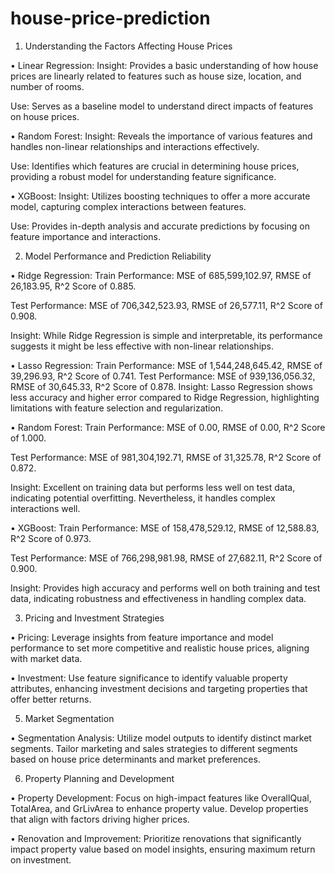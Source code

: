 # house-price-prediction

1. Understanding the Factors Affecting House Prices
   
•	Linear Regression:
Insight: Provides a basic understanding of how house prices are linearly related to features such as house size, location, and number of rooms.

Use: Serves as a baseline model to understand direct impacts of features on house prices.

•	Random Forest:
Insight: Reveals the importance of various features and handles non-linear relationships and interactions effectively.

Use: Identifies which features are crucial in determining house prices, providing a robust model for understanding feature significance.

•	XGBoost:
Insight: Utilizes boosting techniques to offer a more accurate model, capturing complex interactions between features.

Use: Provides in-depth analysis and accurate predictions by focusing on feature importance and interactions.

2. Model Performance and Prediction Reliability
   
•	Ridge Regression:
Train Performance: MSE of 685,599,102.97, RMSE of 26,183.95, R^2 Score of 0.885.

Test Performance: MSE of 706,342,523.93, RMSE of 26,577.11, R^2 Score of 0.908.

Insight: While Ridge Regression is simple and interpretable, its performance suggests it might be less effective with non-linear relationships.

•	Lasso Regression:
Train Performance: MSE of 1,544,248,645.42, RMSE of 39,296.93, R^2 Score of 0.741.
Test Performance: MSE of 939,136,056.32, RMSE of 30,645.33, R^2 Score of 0.878.
Insight: Lasso Regression shows less accuracy and higher error compared to Ridge Regression, highlighting limitations with feature selection and regularization.

•	Random Forest:
Train Performance: MSE of 0.00, RMSE of 0.00, R^2 Score of 1.000.

Test Performance: MSE of 981,304,192.71, RMSE of 31,325.78, R^2 Score of 0.872.

Insight: Excellent on training data but performs less well on test data, indicating potential overfitting. Nevertheless, it handles complex interactions well.

•	XGBoost:
Train Performance: MSE of 158,478,529.12, RMSE of 12,588.83, R^2 Score of 0.973.

Test Performance: MSE of 766,298,981.98, RMSE of 27,682.11, R^2 Score of 0.900.

Insight: Provides high accuracy and performs well on both training and test data, indicating robustness and effectiveness in handling complex data.

3. Pricing and Investment Strategies
   
•	Pricing: Leverage insights from feature importance and model performance to set more competitive and realistic house prices, aligning with market data.

•	Investment: Use feature significance to identify valuable property attributes, enhancing investment decisions and targeting properties that offer better returns.

5. Market Segmentation
   
•	Segmentation Analysis: Utilize model outputs to identify distinct market segments. Tailor marketing and sales strategies to different segments based on house price determinants and market preferences.

6. Property Planning and Development
   
•	Property Development: Focus on high-impact features like OverallQual, TotalArea, and GrLivArea to enhance property value. Develop properties that align with factors driving higher prices.

•	Renovation and Improvement: Prioritize renovations that significantly impact property value based on model insights, ensuring maximum return on investment.
